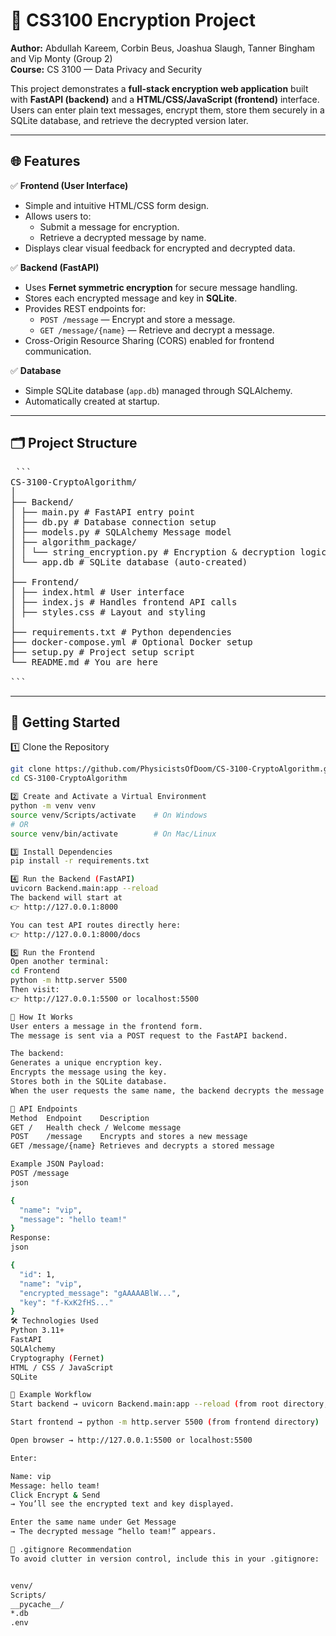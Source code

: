 # 🔐 CS3100 Encryption Project
**Author:** Abdullah Kareem, Corbin Beus, Joashua Slaugh, Tanner Bingham and Vip Monty (Group 2)  
**Course:** CS 3100 — Data Privacy and Security  

This project demonstrates a **full-stack encryption web application** built with **FastAPI (backend)** and a **HTML/CSS/JavaScript (frontend)** interface.  
Users can enter plain text messages, encrypt them, store them securely in a SQLite database, and retrieve the decrypted version later.

---

## 🌐 Features

✅ **Frontend (User Interface)**
- Simple and intuitive HTML/CSS form design.  
- Allows users to:
  - Submit a message for encryption.
  - Retrieve a decrypted message by name.
- Displays clear visual feedback for encrypted and decrypted data.

✅ **Backend (FastAPI)**
- Uses **Fernet symmetric encryption** for secure message handling.
- Stores each encrypted message and key in **SQLite**.
- Provides REST endpoints for:
  - `POST /message` — Encrypt and store a message.
  - `GET /message/{name}` — Retrieve and decrypt a message.
- Cross-Origin Resource Sharing (CORS) enabled for frontend communication.

✅ **Database**
- Simple SQLite database (`app.db`) managed through SQLAlchemy.
- Automatically created at startup.

---

## 🗂️ Project Structure
<pre> ```
CS-3100-CryptoAlgorithm/
│
├── Backend/
│ ├── main.py # FastAPI entry point
│ ├── db.py # Database connection setup
│ ├── models.py # SQLAlchemy Message model
│ ├── algorithm_package/
│ │ └── string_encryption.py # Encryption & decryption logic
│ └── app.db # SQLite database (auto-created)
│
├── Frontend/
│ ├── index.html # User interface
│ ├── index.js # Handles frontend API calls
│ ├── styles.css # Layout and styling
│
├── requirements.txt # Python dependencies
├── docker-compose.yml # Optional Docker setup
├── setup.py # Project setup script
└── README.md # You are here

``` </pre>

---

## 🚀 Getting Started

 
1️⃣ Clone the Repository
```bash
git clone https://github.com/PhysicistsOfDoom/CS-3100-CryptoAlgorithm.git
cd CS-3100-CryptoAlgorithm

2️⃣ Create and Activate a Virtual Environment
python -m venv venv
source venv/Scripts/activate    # On Windows
# OR
source venv/bin/activate        # On Mac/Linux

3️⃣ Install Dependencies
pip install -r requirements.txt

4️⃣ Run the Backend (FastAPI)
uvicorn Backend.main:app --reload
The backend will start at
👉 http://127.0.0.1:8000

You can test API routes directly here:
👉 http://127.0.0.1:8000/docs

5️⃣ Run the Frontend
Open another terminal:
cd Frontend
python -m http.server 5500
Then visit:
👉 http://127.0.0.1:5500 or localhost:5500

🧠 How It Works
User enters a message in the frontend form.
The message is sent via a POST request to the FastAPI backend.

The backend:
Generates a unique encryption key.
Encrypts the message using the key.
Stores both in the SQLite database.
When the user requests the same name, the backend decrypts the message and returns it.

📡 API Endpoints
Method	Endpoint	Description
GET	/	Health check / Welcome message
POST	/message	Encrypts and stores a new message
GET	/message/{name}	Retrieves and decrypts a stored message

Example JSON Payload:
POST /message
json

{
  "name": "vip",
  "message": "hello team!"
}
Response:
json

{
  "id": 1,
  "name": "vip",
  "encrypted_message": "gAAAAABlW...",
  "key": "f-KxK2fHS..."
}
🛠️ Technologies Used
Python 3.11+
FastAPI
SQLAlchemy
Cryptography (Fernet)
HTML / CSS / JavaScript
SQLite

📘 Example Workflow
Start backend → uvicorn Backend.main:app --reload (from root directory, which contains both backend and frontend directory)

Start frontend → python -m http.server 5500 (from frontend directory)

Open browser → http://127.0.0.1:5500 or localhost:5500

Enter:

Name: vip
Message: hello team!
Click Encrypt & Send
→ You’ll see the encrypted text and key displayed.

Enter the same name under Get Message
→ The decrypted message “hello team!” appears.

🧹 .gitignore Recommendation
To avoid clutter in version control, include this in your .gitignore:


venv/
Scripts/
__pycache__/
*.db
.env